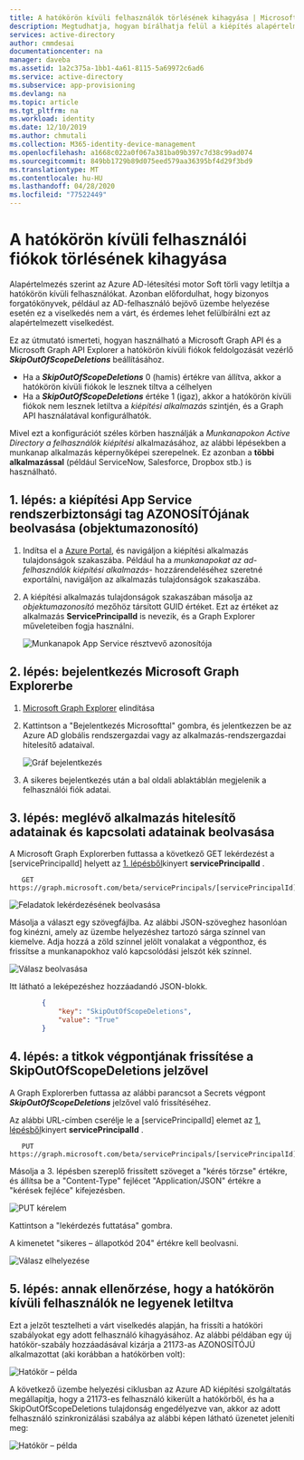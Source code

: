 ```yaml
---
title: A hatókörön kívüli felhasználók törlésének kihagyása | Microsoft Docs
description: Megtudhatja, hogyan bírálhatja felül a kiépítés alapértelmezett viselkedését a hatókör felhasználói közül.
services: active-directory
author: cmmdesai
documentationcenter: na
manager: daveba
ms.assetid: 1a2c375a-1bb1-4a61-8115-5a69972c6ad6
ms.service: active-directory
ms.subservice: app-provisioning
ms.devlang: na
ms.topic: article
ms.tgt_pltfrm: na
ms.workload: identity
ms.date: 12/10/2019
ms.author: chmutali
ms.collection: M365-identity-device-management
ms.openlocfilehash: a1668c022a0f067a381ba09b397c7d38c99ad074
ms.sourcegitcommit: 849bb1729b89d075eed579aa36395bf4d29f3bd9
ms.translationtype: MT
ms.contentlocale: hu-HU
ms.lasthandoff: 04/28/2020
ms.locfileid: "77522449"
---
```

# <a name="skip-deletion-of-user-accounts-that-go-out-of-scope"></a>A hatókörön kívüli felhasználói fiókok törlésének kihagyása

Alapértelmezés szerint az Azure AD-létesítési motor Soft törli vagy letiltja a hatókörön kívüli felhasználókat. Azonban előfordulhat, hogy bizonyos forgatókönyvek, például az AD-felhasználó bejövő üzembe helyezése esetén ez a viselkedés nem a várt, és érdemes lehet felülbírálni ezt az alapértelmezett viselkedést.  

Ez az útmutató ismerteti, hogyan használható a Microsoft Graph API és a Microsoft Graph API Explorer a hatókörön kívüli fiókok feldolgozását vezérlő ***SkipOutOfScopeDeletions*** beállításához. 
* Ha a ***SkipOutOfScopeDeletions*** 0 (hamis) értékre van állítva, akkor a hatókörön kívüli fiókok le lesznek tiltva a célhelyen
* Ha a ***SkipOutOfScopeDeletions*** értéke 1 (igaz), akkor a hatókörön kívüli fiókok nem lesznek letiltva a *kiépítési alkalmazás* szintjén, és a Graph API használatával konfigurálhatók. 

Mivel ezt a konfigurációt széles körben használják a *Munkanapokon Active Directory a felhasználók kiépítési* alkalmazásához, az alábbi lépésekben a munkanap alkalmazás képernyőképei szerepelnek. Ez azonban a **többi alkalmazással** (például ServiceNow, Salesforce, Dropbox stb.) is használható.

## <a name="step-1-retrieve-your-provisioning-app-service-principal-id-object-id"></a>1. lépés: a kiépítési App Service rendszerbiztonsági tag AZONOSÍTÓjának beolvasása (objektumazonosító)

1. Indítsa el a [Azure Portal](https://portal.azure.com), és navigáljon a kiépítési alkalmazás tulajdonságok szakaszába. Például ha a *munkanapokat az ad-felhasználók kiépítési alkalmazás-* hozzárendeléséhez szeretné exportálni, navigáljon az alkalmazás tulajdonságok szakaszába. 
1. A kiépítési alkalmazás tulajdonságok szakaszában másolja az *objektumazonosító* mezőhöz társított GUID értéket. Ezt az értéket az alkalmazás **ServicePrincipalId** is nevezik, és a Graph Explorer műveleteiben fogja használni.

   ![Munkanapok App Service résztvevő azonosítója](./media/skip-out-of-scope-deletions/wd_export_01.png)

## <a name="step-2-sign-into-microsoft-graph-explorer"></a>2. lépés: bejelentkezés Microsoft Graph Explorerbe

1. [Microsoft Graph Explorer](https://developer.microsoft.com/graph/graph-explorer) elindítása
1. Kattintson a "Bejelentkezés Microsofttal" gombra, és jelentkezzen be az Azure AD globális rendszergazdai vagy az alkalmazás-rendszergazdai hitelesítő adataival.

    ![Gráf bejelentkezés](./media/skip-out-of-scope-deletions/wd_export_02.png)

1. A sikeres bejelentkezés után a bal oldali ablaktáblán megjelenik a felhasználói fiók adatai.

## <a name="step-3-get-existing-app-credentials-and-connectivity-details"></a>3. lépés: meglévő alkalmazás hitelesítő adatainak és kapcsolati adatainak beolvasása

A Microsoft Graph Explorerben futtassa a következő GET lekérdezést a [servicePrincipalId] helyett az [1. lépésből](#step-1-retrieve-your-provisioning-app-service-principal-id-object-id)kinyert **servicePrincipalId** .

```http
   GET https://graph.microsoft.com/beta/servicePrincipals/[servicePrincipalId]/synchronization/secrets
```

   ![Feladatok lekérdezésének beolvasása](./media/skip-out-of-scope-deletions/skip-03.png)

Másolja a választ egy szövegfájlba. Az alábbi JSON-szöveghez hasonlóan fog kinézni, amely az üzembe helyezéshez tartozó sárga színnel van kiemelve. Adja hozzá a zöld színnel jelölt vonalakat a végponthoz, és frissítse a munkanapokhoz való kapcsolódási jelszót kék színnel. 

   ![Válasz beolvasása](./media/skip-out-of-scope-deletions/skip-04.png)

Itt látható a leképezéshez hozzáadandó JSON-blokk. 

```json
        {
            "key": "SkipOutOfScopeDeletions",
            "value": "True"
        }
```

## <a name="step-4-update-the-secrets-endpoint-with-the-skipoutofscopedeletions-flag"></a>4. lépés: a titkok végpontjának frissítése a SkipOutOfScopeDeletions jelzővel

A Graph Explorerben futtassa az alábbi parancsot a Secrets végpont ***SkipOutOfScopeDeletions*** jelzővel való frissítéséhez. 

Az alábbi URL-címben cserélje le a [servicePrincipalId] elemet az [1. lépésből](#step-1-retrieve-your-provisioning-app-service-principal-id-object-id)kinyert **servicePrincipalId** . 

```http
   PUT https://graph.microsoft.com/beta/servicePrincipals/[servicePrincipalId]/synchronization/secrets
```
Másolja a 3. lépésben szereplő frissített szöveget a "kérés törzse" értékre, és állítsa be a "Content-Type" fejlécet "Application/JSON" értékre a "kérések fejléce" kifejezésben. 

   ![PUT kérelem](./media/skip-out-of-scope-deletions/skip-05.png)

Kattintson a "lekérdezés futtatása" gombra. 

A kimenetet "sikeres – állapotkód 204" értékre kell beolvasni. 

   ![Válasz elhelyezése](./media/skip-out-of-scope-deletions/skip-06.png)

## <a name="step-5-verify-that-out-of-scope-users-dont-get-disabled"></a>5. lépés: annak ellenőrzése, hogy a hatókörön kívüli felhasználók ne legyenek letiltva

Ezt a jelzőt tesztelheti a várt viselkedés alapján, ha frissíti a hatóköri szabályokat egy adott felhasználó kihagyásához. Az alábbi példában egy új hatókör-szabály hozzáadásával kizárja a 21173-as AZONOSÍTÓJÚ alkalmazottat (aki korábban a hatókörben volt): 

   ![Hatókör – példa](./media/skip-out-of-scope-deletions/skip-07.png)

A következő üzembe helyezési ciklusban az Azure AD kiépítési szolgáltatás megállapítja, hogy a 21173-es felhasználó kikerült a hatókörből, és ha a SkipOutOfScopeDeletions tulajdonság engedélyezve van, akkor az adott felhasználó szinkronizálási szabálya az alábbi képen látható üzenetet jeleníti meg: 

   ![Hatókör – példa](./media/skip-out-of-scope-deletions/skip-08.png)


